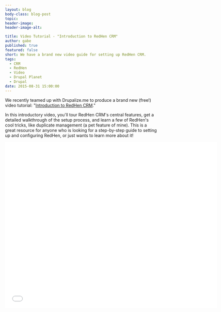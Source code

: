 ```yaml
---
layout: blog
body-class: blog-post
topic:
header-image:
header-image-alt:

title: Video Tutorial - "Introduction to RedHen CRM"
author: gabe
published: true
featured: false
short: We have a brand new video guide for setting up RedHen CRM.
tags: 
  - CRM
  - RedHen
  - Video
  - Drupal Planet
  - Drupal
date: 2015-08-31 15:00:00
---
```


We recently teamed up with Drupalize.me to produce a brand new (free!) video tutorial: "[Introduction to RedHen CRM](https://drupalize.me/videos/introduction-redhen-crm)."

In this introductory video, you'll tour RedHen CRM's central features, get a detailed walkthrough of the setup process, and learn a few of RedHen's cool tricks, like duplicate management (a pet feature of mine). This is a great resource for anyone who is looking for a step-by-step guide to setting up and configuring RedHen, or just wants to learn more about it!

<iframe width="700" height="545" src="//www.youtube.com/embed/-R3iXjvIWeo" frameborder="0" allowfullscreen></iframe>

